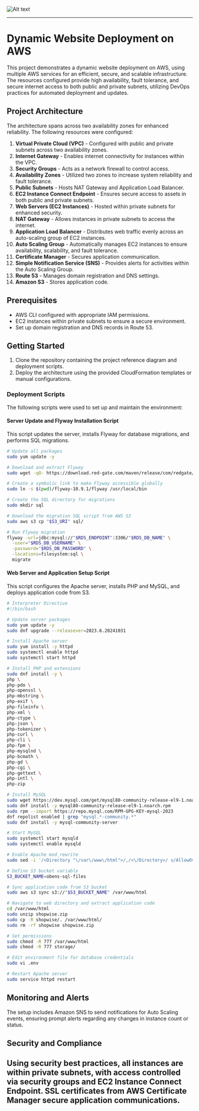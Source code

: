 ![Alt text](/3._Host_a_Dynamic_Web_App_on_AWS.png)

---

# Dynamic Website Deployment on AWS

This project demonstrates a dynamic website deployment on AWS, using multiple AWS services for an efficient, secure, and scalable infrastructure. The resources configured provide high availability, fault tolerance, and secure internet access to both public and private subnets, utilizing DevOps practices for automated deployment and updates.

## Project Architecture

The architecture spans across two availability zones for enhanced reliability. The following resources were configured:

1. **Virtual Private Cloud (VPC)** - Configured with public and private subnets across two availability zones.
2. **Internet Gateway** - Enables internet connectivity for instances within the VPC.
3. **Security Groups** - Acts as a network firewall to control access.
4. **Availability Zones** - Utilized two zones to increase system reliability and fault tolerance.
5. **Public Subnets** - Hosts NAT Gateway and Application Load Balancer.
6. **EC2 Instance Connect Endpoint** - Ensures secure access to assets in both public and private subnets.
7. **Web Servers (EC2 Instances)** - Hosted within private subnets for enhanced security.
8. **NAT Gateway** - Allows instances in private subnets to access the internet.
9. **Application Load Balancer** - Distributes web traffic evenly across an auto-scaling group of EC2 instances.
10. **Auto Scaling Group** - Automatically manages EC2 instances to ensure availability, scalability, and fault tolerance.
11. **Certificate Manager** - Secures application communication.
12. **Simple Notification Service (SNS)** - Provides alerts for activities within the Auto Scaling Group.
13. **Route 53** - Manages domain registration and DNS settings.
14. **Amazon S3** - Stores application code.

## Prerequisites

- AWS CLI configured with appropriate IAM permissions.
- EC2 instances within private subnets to ensure a secure environment.
- Set up domain registration and DNS records in Route 53.

## Getting Started

1. Clone the repository containing the project reference diagram and deployment scripts.
2. Deploy the architecture using the provided CloudFormation templates or manual configurations.

### Deployment Scripts

The following scripts were used to set up and maintain the environment:

#### Server Update and Flyway Installation Script

This script updates the server, installs Flyway for database migrations, and performs SQL migrations.

```bash
# Update all packages
sudo yum update -y

# Download and extract Flyway
sudo wget -qO- https://download.red-gate.com/maven/release/com/redgate/flyway/flyway-commandline/10.9.1/flyway-commandline-10.9.1-linux-x64.tar.gz | tar -xvz

# Create a symbolic link to make Flyway accessible globally
sudo ln -s $(pwd)/flyway-10.9.1/flyway /usr/local/bin

# Create the SQL directory for migrations
sudo mkdir sql

# Download the migration SQL script from AWS S3
sudo aws s3 cp "$S3_URI" sql/

# Run Flyway migration
flyway -url=jdbc:mysql://"$RDS_ENDPOINT":3306/"$RDS_DB_NAME" \
  -user="$RDS_DB_USERNAME" \
  -password="$RDS_DB_PASSWORD" \
  -locations=filesystem:sql \
  migrate
```

#### Web Server and Application Setup Script

This script configures the Apache server, installs PHP and MySQL, and deploys application code from S3.

```bash
# Interpreter Directive
#!/bin/bash

# Update server packages
sudo yum update -y
sudo dnf upgrade --releasever=2023.6.20241031

# Install Apache server
sudo yum install -y httpd
sudo systemctl enable httpd
sudo systemctl start httpd

# Install PHP and extensions
sudo dnf install -y \
php \
php-pdo \
php-openssl \
php-mbstring \
php-exif \
php-fileinfo \
php-xml \
php-ctype \
php-json \
php-tokenizer \
php-curl \
php-cli \
php-fpm \
php-mysqlnd \
php-bcmath \
php-gd \
php-cgi \
php-gettext \
php-intl \
php-zip

# Install MySQL
sudo wget https://dev.mysql.com/get/mysql80-community-release-el9-1.noarch.rpm
sudo dnf install -y mysql80-community-release-el9-1.noarch.rpm
sudo rpm --import https://repo.mysql.com/RPM-GPG-KEY-mysql-2023
dnf repolist enabled | grep "mysql.*-community.*"
sudo dnf install -y mysql-community-server

# Start MySQL
sudo systemctl start mysqld
sudo systemctl enable mysqld

# Enable Apache mod_rewrite
sudo sed -i '/<Directory "\/var\/www\/html">/,/<\/Directory>/ s/AllowOverride None/AllowOverride All/' /etc/httpd/conf/httpd.conf

# Define S3 bucket variable
S3_BUCKET_NAME=obens-sql-files

# Sync application code from S3 bucket
sudo aws s3 sync s3://"$S3_BUCKET_NAME" /var/www/html

# Navigate to web directory and extract application code
cd /var/www/html
sudo unzip shopwise.zip
sudo cp -R shopwise/. /var/www/html/
sudo rm -rf shopwise shopwise.zip

# Set permissions
sudo chmod -R 777 /var/www/html
sudo chmod -R 777 storage/

# Edit environment file for database credentials
sudo vi .env

# Restart Apache server
sudo service httpd restart
```

## Monitoring and Alerts

The setup includes Amazon SNS to send notifications for Auto Scaling events, ensuring prompt alerts regarding any changes in instance count or status.

## Security and Compliance

Using security best practices, all instances are within private subnets, with access controlled via security groups and EC2 Instance Connect Endpoint. SSL certificates from AWS Certificate Manager secure application communications.
--- 
